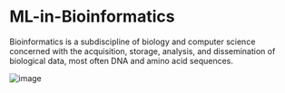 # ML-in-Bioinformatics
Bioinformatics is a subdiscipline of biology and computer science concerned with the acquisition, storage, analysis, and dissemination of biological data, most often DNA and amino acid sequences.

![image](https://user-images.githubusercontent.com/6689256/122703691-22d36d80-d220-11eb-8ce0-ced2629d56b9.png)
